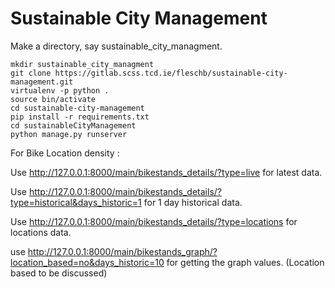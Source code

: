 # Sustainable City Management

Make a directory, say sustainable_city_managment.
```
mkdir sustainable_city_managment
git clone https://gitlab.scss.tcd.ie/fleschb/sustainable-city-management.git
virtualenv -p python .
source bin/activate
cd sustainable-city-management
pip install -r requirements.txt
cd sustainableCityManagement
python manage.py runserver
```

For Bike Location density :

Use  http://127.0.0.1:8000/main/bikestands_details/?type=live for latest data.

Use  http://127.0.0.1:8000/main/bikestands_details/?type=historical&days_historic=1 for 1 day historical data.

Use  http://127.0.0.1:8000/main/bikestands_details/?type=locations for locations data.

use http://127.0.0.1:8000/main/bikestands_graph/?location_based=no&days_historic=10 for getting the graph values. (Location based to be discussed)